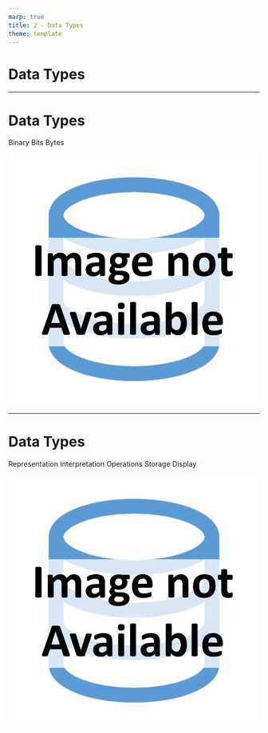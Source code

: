 ```yaml
---
marp: true
title: 2 - Data Types
theme: template
---
```


<!-- _class: title-only -->

# Data Types

---

<!-- _class: title-two-content-left-center -->

# Data Types

Binary
Bits
Bytes

![image An icon of the hash symbol (hashtag) in a minimalist style](images/placeholder.png)

---

<!-- _class: title-two-content-left-center -->

# Data Types

Representation
Interpretation
Operations
Storage
Display

![image An icon of the hash symbol (hashtag) in a minimalist style](images/placeholder.png)


